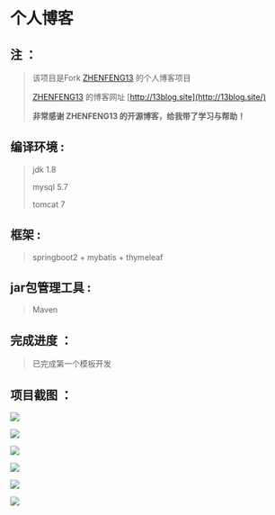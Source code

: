 # 个人博客 

## 注 ：

> 该项目是Fork [ZHENFENG13](<https://github.com/ZHENFENG13>) 的个人博客项目
>
> [ZHENFENG13](<https://github.com/ZHENFENG13>) 的博客网址 [http://13blog.site](http://13blog.site/) 
>
> **非常感谢 ZHENFENG13 的开源博客，给我带了学习与帮助！**

## 编译环境 :

> jdk 1.8 
>
> mysql 5.7 
>
> tomcat 7

## 框架 :

> springboot2 + mybatis + thymeleaf

## jar包管理工具 :

> Maven

## 完成进度 ：

> 已完成第一个模板开发

## 项目截图 ：

![](<https://gitee.com/ZeroWdd/myblog/raw/master/%E9%A1%B9%E7%9B%AE%E6%88%AA%E5%9B%BE/1.png>)

![](<https://gitee.com/ZeroWdd/myblog/raw/master/%E9%A1%B9%E7%9B%AE%E6%88%AA%E5%9B%BE/2.png>)

![](<https://gitee.com/ZeroWdd/myblog/raw/master/%E9%A1%B9%E7%9B%AE%E6%88%AA%E5%9B%BE/3.png>)

![](<https://gitee.com/ZeroWdd/myblog/raw/master/%E9%A1%B9%E7%9B%AE%E6%88%AA%E5%9B%BE/4.png>)

![](<https://gitee.com/ZeroWdd/myblog/raw/master/%E9%A1%B9%E7%9B%AE%E6%88%AA%E5%9B%BE/5.png>)

![](<https://gitee.com/ZeroWdd/myblog/raw/master/%E9%A1%B9%E7%9B%AE%E6%88%AA%E5%9B%BE/6.png>)